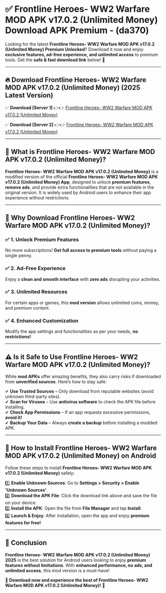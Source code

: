 
# ✅ Frontline Heroes- WW2 Warfare MOD APK v17.0.2 (Unlimited Money) Download APK Premium -  (da370) 

Looking for the latest **Frontline Heroes- WW2 Warfare MOD APK v17.0.2 (Unlimited Money) Premium Unlocked**? Download it now and enjoy **exclusive features, ad-free experience, and unlimited access** to premium tools. Get the **safe & fast download link** below! 🚀

---

## 🔥 Download Frontline Heroes- WW2 Warfare MOD APK v17.0.2 (Unlimited Money) (2025 Latest Version)

✅ **Download [Server 1]** 👉👉 [Frontline Heroes- WW2 Warfare MOD APK v17.0.2 (Unlimited Money) ](https://apkcomod.com?title=Frontline_Heroes-_WW2_Warfare_MOD_APK_v17.0.2_(Unlimited_Money))  

✅ **Download [Server 2]** 👉👉 [Frontline Heroes- WW2 Warfare MOD APK v17.0.2 (Unlimited Money) ](https://apkcomod.com?title=Frontline_Heroes-_WW2_Warfare_MOD_APK_v17.0.2_(Unlimited_Money))  


---

## 📌 What is Frontline Heroes- WW2 Warfare MOD APK v17.0.2 (Unlimited Money)?

**Frontline Heroes- WW2 Warfare MOD APK v17.0.2 (Unlimited Money)** is a modified version of the official **Frontline Heroes- WW2 Warfare MOD APK v17.0.2 (Unlimited Money) App**, designed to unlock **premium features**, **remove ads**, and provide extra functionalities that are not available in the original version. It is widely used by Android users to enhance their app experience without restrictions.

---

## 🌟 Why Download Frontline Heroes- WW2 Warfare MOD APK v17.0.2 (Unlimited Money)?

### ✅ 1. Unlock Premium Features
No more subscriptions! **Get full access to premium tools** without paying a single penny.

### ✅ 2. Ad-Free Experience
Enjoy a **clean and smooth interface** with **zero ads** disrupting your activities.

### ✅ 3. Unlimited Resources
For certain apps or games, this **mod version** allows unlimited coins, money, and premium content.

### ✅ 4. Enhanced Customization
Modify the app settings and functionalities as per your needs, **no restrictions!**

---

## ⚠️ Is it Safe to Use Frontline Heroes- WW2 Warfare MOD APK v17.0.2 (Unlimited Money)?

While **mod APKs** offer amazing benefits, they also carry risks if downloaded from **unverified sources**. Here’s how to stay safe:

✔ **Use Trusted Sources** – Only download from reputable websites (avoid unknown third-party sites).  
✔ **Scan for Viruses** – Use **antivirus software** to check the APK file before installing.  
✔ **Check App Permissions** – If an app requests excessive permissions, **avoid it!**  
✔ **Backup Your Data** – Always **create a backup** before installing a modded APK.

---

## 📲 How to Install Frontline Heroes- WW2 Warfare MOD APK v17.0.2 (Unlimited Money) on Android

Follow these steps to install **Frontline Heroes- WW2 Warfare MOD APK v17.0.2 (Unlimited Money)** safely:

1️⃣ **Enable Unknown Sources**: Go to **Settings > Security > Enable 'Unknown Sources'**.  
2️⃣ **Download the APK File**: Click the download link above and save the file on your device.  
3️⃣ **Install the APK**: Open the file from **File Manager** and tap **Install**.  
4️⃣ **Launch & Enjoy**: After installation, open the app and enjoy **premium features for free!**

---

## 🚀 Conclusion

**Frontline Heroes- WW2 Warfare MOD APK v17.0.2 (Unlimited Money) 2025** is the best solution for Android users looking to enjoy **premium features without limitations**. With **enhanced performance, no ads, and unlimited access**, this mod version is a must-have!

🔻 **Download now and experience the best of Frontline Heroes- WW2 Warfare MOD APK v17.0.2 (Unlimited Money)!** 🔻

